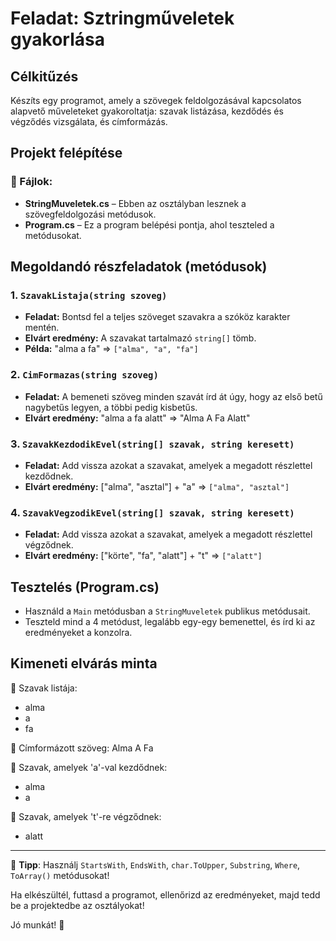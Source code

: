 # Feladat: Sztringműveletek gyakorlása

## Célkitűzés
Készíts egy programot, amely a szövegek feldolgozásával kapcsolatos alapvető műveleteket gyakoroltatja: szavak listázása, kezdődés és végződés vizsgálata, és címformázás.

## Projekt felépítése

### 📄 Fájlok:
- **StringMuveletek.cs** – Ebben az osztályban lesznek a szövegfeldolgozási metódusok.
- **Program.cs** – Ez a program belépési pontja, ahol teszteled a metódusokat.

## Megoldandó részfeladatok (metódusok)

### 1. `SzavakListaja(string szoveg)`
- **Feladat:** Bontsd fel a teljes szöveget szavakra a szóköz karakter mentén.
- **Elvárt eredmény:** A szavakat tartalmazó `string[]` tömb.
- **Példa:** "alma a fa" => `["alma", "a", "fa"]`

### 2. `CimFormazas(string szoveg)`
- **Feladat:** A bemeneti szöveg minden szavát írd át úgy, hogy az első betű nagybetűs legyen, a többi pedig kisbetűs.
- **Elvárt eredmény:** "alma a fa alatt" => "Alma A Fa Alatt"

### 3. `SzavakKezdodikEvel(string[] szavak, string keresett)`
- **Feladat:** Add vissza azokat a szavakat, amelyek a megadott részlettel kezdődnek.
- **Elvárt eredmény:** ["alma", "asztal"] + "a" => `["alma", "asztal"]`

### 4. `SzavakVegzodikEvel(string[] szavak, string keresett)`
- **Feladat:** Add vissza azokat a szavakat, amelyek a megadott részlettel végződnek.
- **Elvárt eredmény:** ["körte", "fa", "alatt"] + "t" => `["alatt"]`

## Tesztelés (Program.cs)
- Használd a `Main` metódusban a `StringMuveletek` publikus metódusait.
- Teszteld mind a 4 metódust, legalább egy-egy bemenettel, és írd ki az eredményeket a konzolra.

## Kimeneti elvárás minta
🔹 Szavak listája:
- alma
- a
- fa

🔹 Címformázott szöveg:
Alma A Fa

🔹 Szavak, amelyek 'a'-val kezdődnek:
- alma
- a

🔹 Szavak, amelyek 't'-re végződnek:
- alatt

---

🔗 **Tipp**: Használj `StartsWith`, `EndsWith`, `char.ToUpper`, `Substring`, `Where`, `ToArray()` metódusokat!

Ha elkészültél, futtasd a programot, ellenőrizd az eredményeket, majd tedd be a projektedbe az osztályokat!

Jó munkát! 🚀
